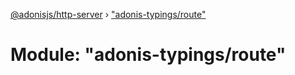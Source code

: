 [@adonisjs/http-server](../README.md) › ["adonis-typings/route"](_adonis_typings_route_.md)

# Module: "adonis-typings/route"


